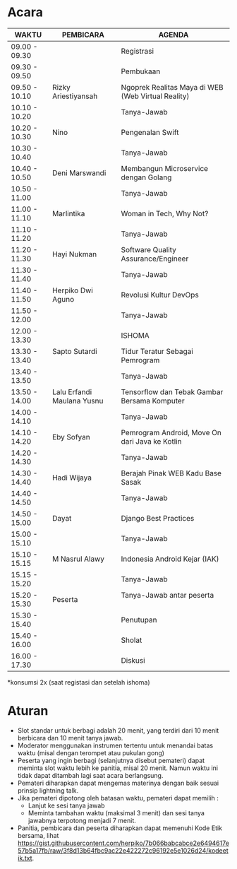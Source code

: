 # Acara

| WAKTU         | PEMBICARA                  | AGENDA                                             |
|---------------|----------------------------|----------------------------------------------------|
| 09.00 - 09.30 |                            | Registrasi                                         |
| 09.30 - 09.50 |                            | Pembukaan                                          |
| 09.50 - 10.10 | Rizky Ariestiyansah        | Ngoprek Realitas Maya di WEB (Web Virtual Reality) |
| 10.10 - 10.20 |                            | Tanya-Jawab                                        |
| 10.20 - 10.30 | Nino                       | Pengenalan Swift                                   |
| 10.30 - 10.40 |                            | Tanya-Jawab                                        |
| 10.40 - 10.50 | Deni Marswandi             | Membangun Microservice dengan Golang               |
| 10.50 - 11.00 |                            | Tanya-Jawab                                        |
| 11.00 - 11.10 | Marlintika                 | Woman in Tech, Why Not?                            |
| 11.10 - 11.20 |                            | Tanya-Jawab                                        |
| 11.20 - 11.30 | Hayi Nukman                | Software Quality Assurance/Engineer                |
| 11.30 - 11.40 |                            | Tanya-Jawab                                        |
| 11.40 - 11.50 | Herpiko Dwi Aguno          | Revolusi Kultur DevOps                             |
| 11.50 - 12.00 |                            | Tanya-Jawab                                        |
| 12.00 - 13.30 |                            | ISHOMA                                             |
| 13.30 - 13.40 | Sapto Sutardi              | Tidur Teratur Sebagai Pemrogram                    |
| 13.40 - 13.50 |                            | Tanya-Jawab                                        |
| 13.50 - 14.00 | Lalu Erfandi Maulana Yusnu | Tensorflow dan Tebak Gambar Bersama Komputer       |
| 14.00 - 14.10 |                            | Tanya-Jawab                                        |
| 14.10 - 14.20 | Eby Sofyan                 | Pemrogram Android, Move On dari Java ke Kotlin     |
| 14.20 - 14.30 |                            | Tanya-Jawab                                        |
| 14.30 - 14.40 | Hadi Wijaya                | Berajah Pinak WEB Kadu Base Sasak                  |
| 14.40 - 14.50 |                            | Tanya-Jawab                                        |
| 14.50 - 15.00 | Dayat                      | Django Best Practices                              |
| 15.00 - 15.10 |                            | Tanya-Jawab                                        |
| 15.10 - 15.15 | M Nasrul Alawy             | Indonesia Android Kejar (IAK)                      |
| 15.15 - 15.20 |                            | Tanya-Jawab                                        |
| 15.20 - 15.30 | Peserta                    | Tanya-Jawab antar peserta                          |
| 15.30 - 15.40 |                            | Penutupan                                          |
| 15.40 - 16.00 |                            | Sholat                                             |
| 16.00 - 17.30 |                            | Diskusi                                            |

*konsumsi 2x (saat registasi dan setelah ishoma)


# Aturan

- Slot standar untuk berbagi adalah 20 menit, yang terdiri dari 10 menit berbicara dan 10 menit tanya jawab.
- Moderator menggunakan instrumen tertentu untuk menandai batas waktu (misal dengan terompet atau pukulan gong)
- Peserta yang ingin berbagi (selanjutnya disebut pemateri) dapat meminta slot waktu lebih ke panitia, misal 20 menit. Namun waktu ini tidak dapat ditambah lagi saat acara berlangsung.
- Pemateri diharapkan dapat mengemas materinya dengan baik sesuai prinsip lightning talk.
- Jika pemateri dipotong oleh batasan waktu, pemateri dapat memilih :
  - Lanjut ke sesi tanya jawab
  - Meminta tambahan waktu (maksimal 3 menit) dan sesi tanya jawabnya terpotong menjadi 7 menit.
- Panitia, pembicara dan peserta diharapkan dapat memenuhi Kode Etik bersama, lihat https://gist.githubusercontent.com/herpiko/7b066babcabce2e6494617e57b5a17fb/raw/3f8d13b64fbc9ac22e422272c96192e5e1026d24/kodeetik.txt.
